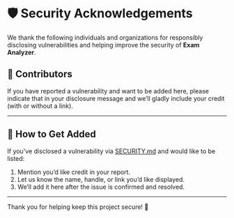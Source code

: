 # 🛡️ Security Acknowledgements

We thank the following individuals and organizations for responsibly disclosing vulnerabilities and helping improve the security of **Exam Analyzer**.

## 👥 Contributors

<!-- | Name / Handle       | Disclosure Date | Issue Summary                  | Public Credit |
|---------------------|------------------|--------------------------------|----------------|
| *YourNameHere*      | YYYY-MM-DD       | Insecure audio permission check | ✅ Yes          |
| *Anonymous*         | YYYY-MM-DD       | Potential DoS via pitch stream | ❌ No           | -->

If you have reported a vulnerability and want to be added here, please indicate that in your disclosure message and we’ll gladly include your credit (with or without a link).

---

## 💌 How to Get Added

If you've disclosed a vulnerability via [SECURITY.md](./SECURITY.md) and would like to be listed:

1. Mention you’d like credit in your report.
2. Let us know the name, handle, or link you’d like displayed.
3. We’ll add it here after the issue is confirmed and resolved.

---

Thank you for helping keep this project secure! 🙏
